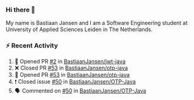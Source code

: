 ### Hi there 👋

My name is Bastiaan Jansen and I am a Software Engineering student at University of Applied Sciences Leiden in The Netherlands. 

### ⚡ Recent Activity
<!--START_SECTION:activity-->
1. 💪 Opened PR [#2](https://github.com/BastiaanJansen/jwt-java/pull/2) in [BastiaanJansen/jwt-java](https://github.com/BastiaanJansen/jwt-java)
2. ❌ Closed PR [#53](https://github.com/BastiaanJansen/otp-java/pull/53) in [BastiaanJansen/otp-java](https://github.com/BastiaanJansen/otp-java)
3. 💪 Opened PR [#53](https://github.com/BastiaanJansen/otp-java/pull/53) in [BastiaanJansen/otp-java](https://github.com/BastiaanJansen/otp-java)
4. ❗️ Closed issue [#50](https://github.com/BastiaanJansen/OTP-Java/issues/50) in [BastiaanJansen/OTP-Java](https://github.com/BastiaanJansen/OTP-Java)
5. 🗣 Commented on [#50](https://github.com/BastiaanJansen/OTP-Java/issues/50) in [BastiaanJansen/OTP-Java](https://github.com/BastiaanJansen/OTP-Java)
<!--END_SECTION:activity-->

<!--
**BastiaanJansen/BastiaanJansen** is a ✨ _special_ ✨ repository because its `README.md` (this file) appears on your GitHub profile.

Here are some ideas to get you started:

- 🔭 I’m currently working on ...
- 🌱 I’m currently learning ...
- 👯 I’m looking to collaborate on ...
- 🤔 I’m looking for help with ...
- 💬 Ask me about ...
- 📫 How to reach me: ...
- 😄 Pronouns: ...
- ⚡ Fun fact: ...
-->
